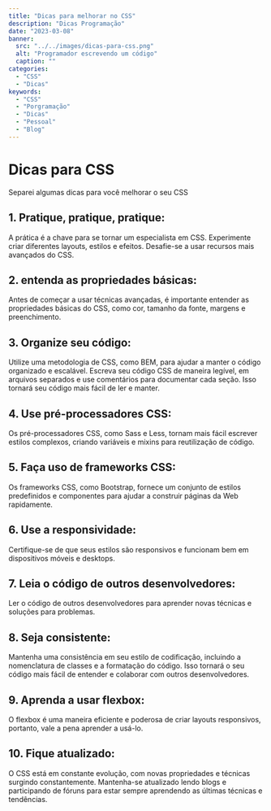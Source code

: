 ```yaml
---
title: "Dicas para melhorar no CSS"
description: "Dicas Programação"
date: "2023-03-08"
banner:
  src: "../../images/dicas-para-css.png"
  alt: "Programador escrevendo um código"
  caption: ""
categories:
  - "CSS"
  - "Dicas"
keywords:
  - "CSS"
  - "Porgramação"
  - "Dicas"
  - "Pessoal"
  - "Blog"
---
```


# Dicas para CSS

Separei algumas dicas para você melhorar o seu CSS

## 1. Pratique, pratique, pratique:

A prática é a chave para se tornar um especialista em CSS. Experimente criar diferentes layouts, estilos e efeitos. Desafie-se a usar recursos mais avançados do CSS.

## 2. entenda as propriedades básicas:

Antes de começar a usar técnicas avançadas, é importante entender as propriedades básicas do CSS, como cor, tamanho da fonte, margens e preenchimento.

## 3. Organize seu código:

Utilize uma metodologia de CSS, como BEM, para ajudar a manter o código organizado e escalável.
Escreva seu código CSS de maneira legível, em arquivos separados e use comentários para documentar cada seção. Isso tornará seu código mais fácil de ler e manter.

## 4. Use pré-processadores CSS:

Os pré-processadores CSS, como Sass e Less, tornam mais fácil escrever estilos complexos, criando variáveis e mixins para reutilização de código.

## 5. Faça uso de frameworks CSS:

Os frameworks CSS, como Bootstrap, fornece um conjunto de estilos predefinidos e componentes para ajudar a construir páginas da Web rapidamente.

## 6. Use a responsividade:

Certifique-se de que seus estilos são responsivos e funcionam bem em dispositivos móveis e desktops.

## 7. Leia o código de outros desenvolvedores:

Ler o código de outros desenvolvedores para aprender novas técnicas e soluções para problemas.

## 8. Seja consistente:

Mantenha uma consistência em seu estilo de codificação, incluindo a nomenclatura de classes e a formatação do código. Isso tornará o seu código mais fácil de entender e colaborar com outros desenvolvedores.

## 9. Aprenda a usar flexbox:

O flexbox é uma maneira eficiente e poderosa de criar layouts responsivos, portanto, vale a pena aprender a usá-lo.

## 10. Fique atualizado:

O CSS está em constante evolução, com novas propriedades e técnicas surgindo constantemente. Mantenha-se atualizado lendo blogs e participando de fóruns para estar sempre aprendendo as últimas técnicas e tendências.
